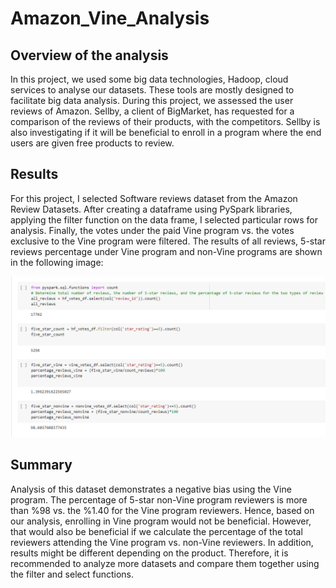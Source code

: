 # **Amazon_Vine_Analysis**

## **Overview of the analysis**
In this project, we used some big data technologies, Hadoop, cloud services to analyse our datasets. These tools are mostly designed to facilitate big data analysis. During this project, we assessed the user reviews of Amazon. Sellby, a client of BigMarket, has requested for a comparison of the reviews of their products, with the competitors. Sellby is also investigating if it will be beneficial to enroll in a program where the end users are given free products to review.

## **Results**
For this project, I selected Software reviews dataset from the Amazon Review Datasets. After creating a dataframe using PySpark libraries, applying the filter function on the data frame, I selected particular rows for analysis. Finally, the votes under the paid Vine program vs. the votes exclusive to the Vine program were filtered.
The results of all reviews, 5-star reviews percentage under Vine program and non-Vine programs are shown in the following image:

![reviews_results.png](https://github.com/zkt2018/Amazon_Vine_Analysis/blob/main/resources/reviews_results.png)

## **Summary**
Analysis of this dataset demonstrates a negative bias using the Vine program. The percentage of 5-star non-Vine program reviewers is more than %98 vs. the %1.40 for the Vine program reviewers. Hence, based on our analysis, enrolling in Vine program would not be beneficial. However, that would also be beneficial if we calculate the percentage of the total reviewers attending the Vine program vs. non-Vine reviewers. In addition, results might be different depending on the product. Therefore, it is recommended to analyze more datasets and compare them together using the filter and select functions.
